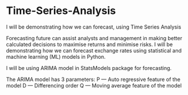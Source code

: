 # Time-Series-Analysis
I will be demonstrating how we can forecast, using Time Series Analysis


Forecasting future can assist analysts and management in making better calculated decisions to maximise returns and minimise risks. I will be demonstrating how we can forecast exchange rates using statistical and machine learning (ML) models in Python.

I will be using  ARIMA model in StatsModels package for forecasting. 

The ARIMA model has 3 parameters:
P — Auto regressive feature of the model
D — Differencing order
Q — Moving average feature of the model
 

